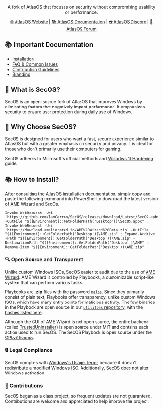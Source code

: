 <p align="center">A fork of AtlasOS that focuses on security without compromising usability or performance.</p>

<p align="center">
  <a href="https://atlasos.net" target="_blank">🌐 AtlasOS Website</a> |
  <a href="https://docs.atlasos.net" target="_blank">📚 AtlasOS Documentation</a> |
  <a href="https://discord.atlasos.net" target="_blank">☎️ AtlasOS Discord</a> |
  <a href="https://forum.atlasos.net" target="_blank">💬 AtlasOS Forum</a>
</p>

## 📚 **Important Documentation**
- [Installation](https://docs.atlasos.net/getting-started/installation/)
- [FAQ & Common Issues](https://docs.atlasos.net/faq-and-troubleshooting/removed-features/)
- [Contribution Guidelines](https://docs.atlasos.net/contributions/)
- [Branding](https://docs.atlasos.net/branding/)

## 🤔 What is SecOS?
SecOS is an open-source fork of AtlasOS that improves Windows by eliminating factors that negatively impact performance. It emphasizes security to ensure user protection during daily use of Windows.

## 👀 Why Choose SecOS?

SecOS is designed for users who want a fast, secure experience similar to AtlasOS but with a greater emphasis on security and privacy. It is ideal for those who don't primarily use their computers for gaming.

SecOS adheres to Microsoft's official methods and [Winodws 11 Hardening](https://github.com/beerisgood/Windows11_Hardening) guide.

## 📚 How to install?

After consulting the AtlasOS installation documentation, simply copy and paste the following command into PowerShell to download the latest version of AME Wizard and SecOs.

```powrershell
Invoke-WebRequest -Uri 'https://github.com/IamCarron/SecOS/releases/download/Latest/SecOS.apbx' -OutFile "$([Environment]::GetFolderPath('Desktop'))\SecOS.apbx" ; Invoke-WebRequest -Uri 'https://download.ameliorated.io/AME%20Wizard%20Beta.zip' -OutFile "$([Environment]::GetFolderPath('Desktop'))\AME.zip" ; Expand-Archive -Path "$([Environment]::GetFolderPath('Desktop'))\AME.zip" -DestinationPath "$([Environment]::GetFolderPath('Desktop'))\AME" ; Remove-Item "$([Environment]::GetFolderPath('Desktop'))\AME.zip"
```

### 🔍 Open Source and Transparent

Unlike custom Windows ISOs, SecOS easier to audit due to the use of [AME Wizard](https://ameliorated.io). AME Wizard is controlled by Playbooks, a customizable script-like system that can perform various tasks.

Playbooks are **.zip** files with the password [`malte`](https://docs.ameliorated.io/developers/getting-started/creation.html). Since they primarily consist of plain text, Playbooks offer transparency, unlike custom Windows ISOs, which have many entry points for malicious activity. The few binaries in the Playbook are open source in our [`utilities` repository](https://github.com/Atlas-OS/utilities), with the [hashes listed here](https://github.com/Atlas-OS/Atlas/blob/main/src/playbook/Executables/AtlasModules/README.md).

Although the GUI of AME Wizard is not open source, the entire backend (called [TrustedUninstaller](https://github.com/Ameliorated-LLC/trusted-uninstaller-cli)) is open source under MIT and contains each action used to run SecOS. The SecOS Playbook is open source under the [GPLv3 license](https://github.com/iamcarron/SecOS/blob/main/LICENSE).

### 🔒 Legal Compliance
SecOS complies with [Windows's Usage Terms](https://www.microsoft.com/en-us/Useterms/Retail/Windows/10/UseTerms_Retail_Windows_10_English.htm) because it doesn't redistribute a modified Windows ISO. Additionally, SecOS does not alter Windows activation.

### 🤝 Contributions
SecOS began as a class project, so frequent updates are not guaranteed. Contributions are welcome and appreciated to help improve the project.
